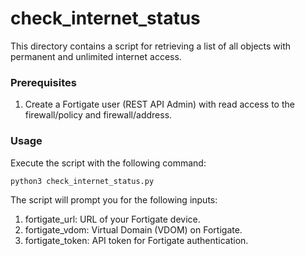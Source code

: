 # check_internet_status

This directory contains a script for retrieving a list of all objects with permanent and unlimited internet access. 

### Prerequisites
1. Create a Fortigate user (REST API Admin) with read access to the firewall/policy and firewall/address.


### Usage

Execute the script with the following command:   

```bash
python3 check_internet_status.py
```
The script will prompt you for the following inputs:
1. fortigate_url: URL of your Fortigate device.
2. fortigate_vdom: Virtual Domain (VDOM) on Fortigate.
3. fortigate_token: API token for Fortigate authentication.
